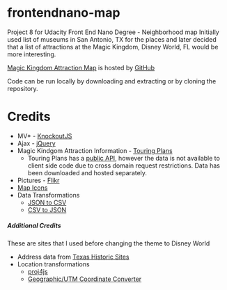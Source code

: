 # frontendnano-map
Project 8 for Udacity Front End Nano Degree - Neighborhood map
Initially used list of museums in San Antonio, TX for the places and later decided that a list of 
attractions at the Magic Kingdom, Disney World, FL would be more interesting.

[Magic Kingdom Attraction Map](https://gw-ghostwolf.github.io/frontendnano-map/) is hosted by [GitHub](https://www.github.com)

Code can be run locally by downloading and extracting or by cloning the repository.

# Credits
- MV* - [KnockoutJS](http://knockoutjs.com/)
- Ajax - [jQuery](http://jquery.com/)
- Magic Kindgom Attraction Information - [Touring Plans](https://touringplans.com/)
  - Touring Plans has a [public API](https://touringplans.com/api), however the data is not available to client side code due to cross domain request restrictions. Data has been downloaded and hosted separately.
- Pictures - [Flikr](https://www.flickr.com/)
- [Map Icons](https://sites.google.com/site/gmapsdevelopment/)
- Data Transformations
  - [JSON to CSV](https://json-csv.com/)
  - [CSV to JSON](http://www.convertcsv.com/csv-to-json.htm)

##### Additional Credits
These are sites that I used before changing the theme to Disney World 
- Address data from [Texas Historic Sites](https://atlas.thc.state.tx.us)
- Location transformations
  - [proj4js](https://github.com/proj4js/proj4js)
  - [Geographic/UTM Coordinate Converter](http://home.hiwaay.net/~taylorc/toolbox/geography/geoutm.html)